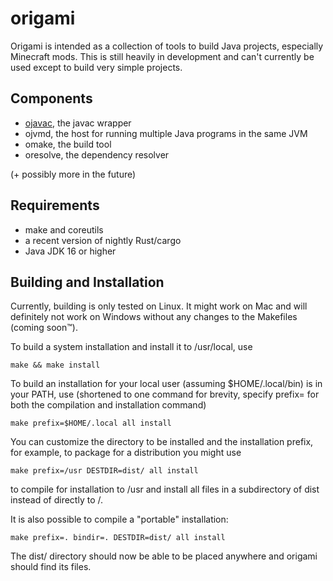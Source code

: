 # origami

Origami is intended as a collection of tools to build Java projects, especially
Minecraft mods. This is still heavily in development and can't currently be used
except to build very simple projects.

## Components

- [ojavac](java-compilers/ojavac#readme), the javac wrapper
- ojvmd, the host for running multiple Java programs in the same JVM
- omake, the build tool
- oresolve, the dependency resolver

(+ possibly more in the future)

## Requirements

- make and coreutils
- a recent version of nightly Rust/cargo
- Java JDK 16 or higher

## Building and Installation

Currently, building is only tested on Linux. It might work on Mac and will
definitely not work on Windows without any changes to the Makefiles (coming
soon™).

To build a system installation and install it to /usr/local, use

    make && make install

To build an installation for your local user (assuming $HOME/.local/bin) is in
your PATH, use (shortened to one command for brevity, specify prefix= for both
the compilation and installation command)

    make prefix=$HOME/.local all install

You can customize the directory to be installed and the installation prefix, for
example, to package for a distribution you might use

    make prefix=/usr DESTDIR=dist/ all install

to compile for installation to /usr and install all files in a subdirectory of
dist instead of directly to /.

It is also possible to compile a "portable" installation:

    make prefix=. bindir=. DESTDIR=dist/ all install

The dist/ directory should now be able to be placed anywhere and origami should
find its files.